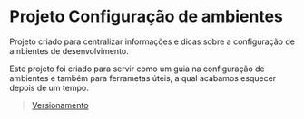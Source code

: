 # Projeto Configuração de ambientes
Projeto criado para centralizar informações e dicas sobre a configuração de ambientes de desenvolvimento.

Este projeto foi criado para servir como um guia na configuração de ambientes e também para ferrametas úteis, a qual acabamos esquecer depois de um tempo.

> [Versionamento](paginas/VERSIONAMENTO.md)